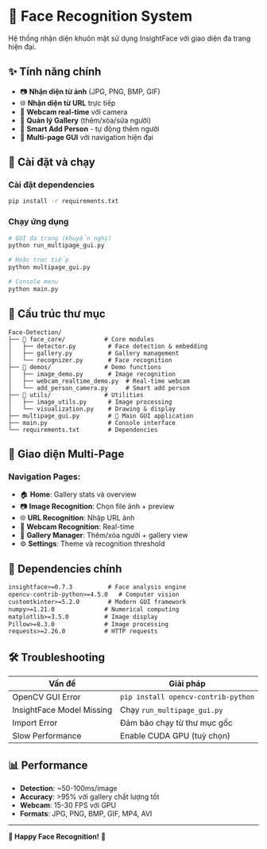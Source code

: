 # 🎯 Face Recognition System

Hệ thống nhận diện khuôn mặt sử dụng InsightFace với giao diện đa trang hiện đại.

## ✨ Tính năng chính

- 📷 **Nhận diện từ ảnh** (JPG, PNG, BMP, GIF)
- 🌐 **Nhận diện từ URL** trực tiếp 
- 🎥 **Webcam real-time** với camera
- 👥 **Quản lý Gallery** (thêm/xóa/sửa người)
- 🤖 **Smart Add Person** - tự động thêm người
- 📱 **Multi-page GUI** với navigation hiện đại

## 🚀 Cài đặt và chạy

### Cài đặt dependencies
```bash
pip install -r requirements.txt
```

### Chạy ứng dụng
```bash
# GUI đa trang (khuyến nghị)
python run_multipage_gui.py

# Hoặc trực tiếp
python multipage_gui.py

# Console menu
python main.py
```

## 📁 Cấu trúc thư mục

```
Face-Detection/
├── 📁 face_core/           # Core modules
│   ├── detector.py         # Face detection & embedding
│   ├── gallery.py          # Gallery management  
│   └── recognizer.py       # Face recognition
├── 📁 demos/               # Demo functions
│   ├── image_demo.py       # Image recognition
│   ├── webcam_realtime_demo.py  # Real-time webcam
│   └── add_person_camera.py     # Smart add person
├── 📁 utils/               # Utilities
│   ├── image_utils.py      # Image processing
│   └── visualization.py    # Drawing & display
├── multipage_gui.py        # 🎯 Main GUI application
├── main.py                 # Console interface
└── requirements.txt        # Dependencies
```

## 📱 Giao diện Multi-Page

### Navigation Pages:
- 🏠 **Home**: Gallery stats và overview
- 📷 **Image Recognition**: Chọn file ảnh + preview
- 🌐 **URL Recognition**: Nhập URL ảnh
- 🎥 **Webcam Recognition**: Real-time
- 👥 **Gallery Manager**: Thêm/xóa người + gallery view
- ⚙️ **Settings**: Theme và recognition threshold

## 🔧 Dependencies chính

```txt
insightface>=0.7.3          # Face analysis engine
opencv-contrib-python>=4.5.0   # Computer vision
customtkinter>=5.2.0        # Modern GUI framework
numpy>=1.21.0              # Numerical computing
matplotlib>=3.5.0          # Image display
Pillow>=8.3.0              # Image processing
requests>=2.26.0           # HTTP requests
```

## 🛠️ Troubleshooting

| Vấn đề | Giải pháp |
|--------|----------|
| OpenCV GUI Error | `pip install opencv-contrib-python` |
| InsightFace Model Missing | Chạy `run_multipage_gui.py` |
| Import Error | Đảm bảo chạy từ thư mục gốc |
| Slow Performance | Enable CUDA GPU (tuỳ chọn) |

## 📊 Performance

- **Detection**: ~50-100ms/image
- **Accuracy**: >95% với gallery chất lượng tốt  
- **Webcam**: 15-30 FPS với GPU
- **Formats**: JPG, PNG, BMP, GIF, MP4, AVI

---

**🚀 Happy Face Recognition!** 🎯